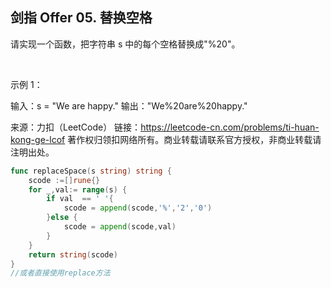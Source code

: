 ## 剑指 Offer 05. 替换空格
请实现一个函数，把字符串 s 中的每个空格替换成"%20"。

 

示例 1：

输入：s = "We are happy."
输出："We%20are%20happy."

来源：力扣（LeetCode）
链接：https://leetcode-cn.com/problems/ti-huan-kong-ge-lcof
著作权归领扣网络所有。商业转载请联系官方授权，非商业转载请注明出处。

```go
func replaceSpace(s string) string {
	scode :=[]rune{}
	for _,val:= range(s) {
		if val  == ' '{
			scode = append(scode,'%','2','0')
		}else {
			scode = append(scode,val)
		}
	}
	return string(scode)
}
//或者直接使用replace方法
```
